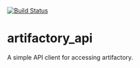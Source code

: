 [![Build Status](https://travis-ci.org/rcarragher/artifactory_api.png)](https://travis-ci.org/rcarragher/artifactory_api)

artifactory_api
===============

A simple API client for accessing artifactory.